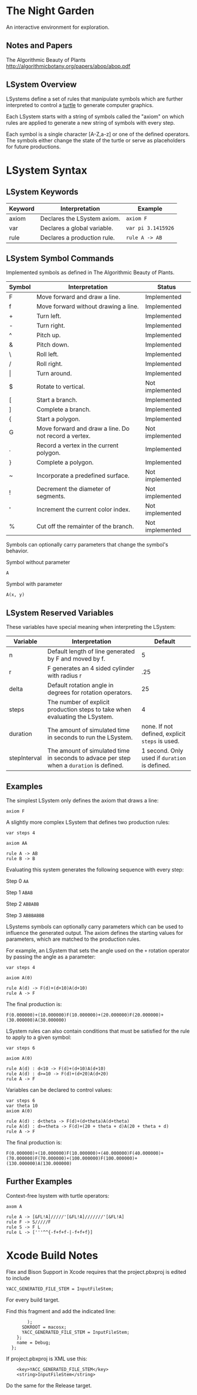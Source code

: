 The Night Garden
===

An interactive environment for exploration.



Notes and Papers
--
The Algorithmic Beauty of Plants
http://algorithmicbotany.org/papers/abop/abop.pdf


LSystem Overview
---

LSystems define a set of rules that manipulate symbols which are further interpreted to control a <a href="https://en.wikipedia.org/wiki/Turtle_graphics">turtle</a> to generate computer graphics.

Each LSystem starts with a string of symbols called the "axiom" on which rules are applied to generate a new string of symbols with every step.

Each symbol is a single character [A-Z,a-z] or one of the defined operators. The symbols either change the state of the turtle or serve as placeholders for future productions.


LSystem Syntax
===

LSystem Keywords
---
| Keyword | Interpretation | Example |
|---------|----------------|--------|
| axiom   | Declares the LSystem axiom. | `axiom F` |
| var     | Declares a global variable. | `var pi 3.1415926` |
| rule    | Declares a production rule. | `rule A -> AB` |


LSystem Symbol Commands
---

Implemented symbols as defined in The Algorithmic Beauty of Plants.

| Symbol | Interpretation | Status |
|--------|----------------|--------|
| F      | Move forward and draw a line. | Implemented |
| f      | Move forward without drawing a line. | Implemented |
| +      | Turn left. | Implemented |
| -      | Turn right. | Implemented |
| ^      | Pitch up. | Implemented |
| &      | Pitch down. | Implemented |
| \      | Roll left. | Implemented |
| /      | Roll right. | Implemented |
| \|      | Turn around. | Implemented |
| $      | Rotate to vertical. | Not implemented |
| [      | Start a branch. | Implemented |
| ]      | Complete a branch. | Implemented |
| {      | Start a polygon. | Implemented |
| G      | Move forward and draw a line. Do not record a vertex. | Not implemented |
| .      | Record a vertex in the current polygon. | Implemented |
| }      | Complete a polygon. | Implemented |
| ~      | Incorporate a predefined surface. | Not implemented |
| !      | Decrement the diameter of segments. | Not implemented |
| '      | Increment the current color index. | Not implemented |
| %      | Cut off the remainter of the branch. | Not implemented |


Symbols can optionally carry parameters that change the symbol's behavior.

Symbol without parameter
```
A
```

Symbol with parameter
```
A(x, y)
```

LSystem Reserved Variables
---

These variables have special meaning when interpreting the LSystem:

| Variable | Interpretation | Default |
|----------|----------------|---------|
| n        | Default length of line generated by F and moved by f. | 5 |
| r        | F generates an 4 sided cylinder with radius r | .25 |
| delta    | Default rotation angle in degrees for rotation operators.| 25 |
| steps    | The number of explicit production steps to take when evaluating the LSystem.| 4 |
| duration | The amount of simulated time in seconds to run the LSystem.| none. If not defined, explicit `steps` is used. |
| stepInterval | The amount of simulated time in seconds to advace per step when a `duration` is defined.| 1 second. Only used if `duration` is defined. |


Examples
--

The simplest LSystem only defines the axiom that draws a line:

```
axiom F
```

A slightly more complex LSystem that defines two production rules:
```
var steps 4

axiom AA

rule A -> AB
rule B -> B
```

Evaluating this system generates the following sequence with every step:

Step 0
`AA`

Step 1
`ABAB`

Step 2
`ABBABB`

Step 3
`ABBBABBB`


LSystems symbols can optionally carry parameters which can be used to influence the generated output. The axiom defines the starting values for parameters, which are matched to the production rules.

For example, an LSystem that sets the angle used on the `+` rotation operator by passing the angle as a parameter:

```
var steps 4

axiom A(0)

rule A(d) -> F(d)+(d+10)A(d+10)
rule A -> F
```

The final production is:
```
F(0.000000)+(10.000000)F(10.000000)+(20.000000)F(20.000000)+(30.000000)A(30.000000)
```

LSystem rules can also contain conditions that must be satisfied for the rule to apply to a given symbol:

```
var steps 6

axiom A(0)

rule A(d) : d<10 -> F(d)+(d+10)A(d+10)
rule A(d) : d>=10 -> F(d)+(d+20)A(d+20)
rule A -> F

```

Variables can be declared to control values:

```
var steps 6
var theta 10
axiom A(0)

rule A(d) : d<theta -> F(d)+(d+theta)A(d+theta)
rule A(d) : d>=theta -> F(d)+(20 + theta + d)A(20 + theta + d)
rule A -> F

```

The final production is:
```
F(0.000000)+(10.000000)F(10.000000)+(40.000000)F(40.000000)+(70.000000)F(70.000000)+(100.000000)F(100.000000)+(130.000000)A(130.000000)
```






Further Examples
---


Context-free lsystem with turtle operators:

```
axom A

rule A -> [&FL!A]/////'[&FL!A]///////'[&FL!A]
rule F -> S/////F
rule S -> F L
rule L -> ['''^^{-f+f+f-|-f+f+f}]
```






Xcode Build Notes
===

Flex and Bison Support in Xcode requires that the project.pbxproj is edited to include

`YACC_GENERATED_FILE_STEM = InputFileStem;`

For every build target.

Find this fragment and add the indicated line:
```
        );
      SDKROOT = macosx;
      YACC_GENERATED_FILE_STEM = InputFileStem;
    };
    name = Debug;
  };  
```

If project.pbxproj is XML use this:
```
	<key>YACC_GENERATED_FILE_STEM</key>
	<string>InputFileStem</string>
```

Do the same for the Release target.

